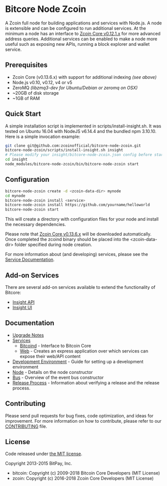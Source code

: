Bitcore Node Zcoin
============

A Zcoin full node for building applications and services with Node.js. A node is extensible and can be configured to run additional services. At the minimum a node has an interface to [Zcoin Core v0.12.1.x](https://github.com/zcoinofficial/zcoin/tree/v0.12.1.x) for more advanced address queries. Additional services can be enabled to make a node more useful such as exposing new APIs, running a block explorer and wallet service.

## Prerequisites

- Zcoin Core (v0.13.6.x) with support for additional indexing *(see above)*
- Node.js v0.10, v0.12, v4 or v5
- ZeroMQ *(libzmq3-dev for Ubuntu/Debian or zeromq on OSX)*
- ~20GB of disk storage
- ~1GB of RAM

## Quick Start 

A simple installation script is implemented in scripts/install-insight.sh. It was tested on Ubuntu 16.04 with NodeJS v6.14.4 and the bundled npm 3.10.10. Here is a simple invocation example:
```bash
git clone git@github.com:zcoinofficial/bitcore-node-zcoin.git
bitcore-node-zcoin/scripts/install-insight.sh insight
# Please modify your insight/bitcore-node-zcoin.json config before starting
cd insight
node_modules/bitcore-node-zcoin/bin/bitcore-node-zcoin start
```

## Configuration

```bash
bitcore-node-zcoin create -d <zcoin-data-dir> mynode
cd mynode
bitcore-node-zcoin install <service>
bitcore-node-zcoin install https://github.com/yourname/helloworld
bitcore-node-zcoin start
```

This will create a directory with configuration files for your node and install the necessary dependencies.

Please note that [Zcoin Core v0.13.6.x](https://github.com/zcoinofficial/zcoin/releases) will be downloaded automatically. Once completed the zcoind binary should be placed into the &lt;zcoin-data-dir&gt; folder specified during node creation.

For more information about (and developing) services, please see the [Service Documentation](docs/services.md).

## Add-on Services

There are several add-on services available to extend the functionality of Bitcore:

- [Insight API](https://github.com/zcoinofficial/insight-api-zcoin/tree/master)
- [Insight UI](https://github.com/zcoinofficial/insight-ui-zcoin/tree/master)

## Documentation

- [Upgrade Notes](docs/upgrade.md)
- [Services](docs/services.md)
  - [Bitcoind](docs/services/bitcoind.md) - Interface to Bitcoin Core
  - [Web](docs/services/web.md) - Creates an express application over which services can expose their web/API content
- [Development Environment](docs/development.md) - Guide for setting up a development environment
- [Node](docs/node.md) - Details on the node constructor
- [Bus](docs/bus.md) - Overview of the event bus constructor
- [Release Process](docs/release.md) - Information about verifying a release and the release process.

## Contributing

Please send pull requests for bug fixes, code optimization, and ideas for improvement. For more information on how to contribute, please refer to our [CONTRIBUTING](https://github.com/bitpay/bitcore/blob/master/CONTRIBUTING.md) file.

## License

Code released under [the MIT license](https://github.com/bitpay/bitcore-node-zcoin/blob/master/LICENSE).

Copyright 2013-2015 BitPay, Inc.

- bitcoin: Copyright (c) 2009-2018 Bitcoin Core Developers (MIT License)
- zcoin: Copyright (c) 2016-2018 Zcoin Core Developers (MIT License)
